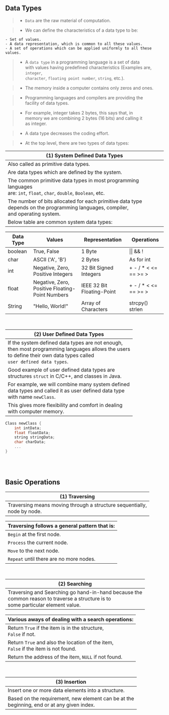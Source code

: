 ## Data Types

> - `Data` are the raw material of computation.

> - We can define the characteristics of a data type to be:

```plaintext
- Set of values.
- A data representation, which is common to all these values.
- A set of operations which can be applied uniformly to all these values.
```

> - A `data type` in a programming language is a set of data <br />
    with values having predefined characteristics (Examples are, `integer`, <br />
    `character`, `floating point number`, `string`, etc.).

> - The memory inside a computer contains only zeros and ones.

> - Programming languages and compilers are providing the <br />
    facility of data types.

> - For example, integer takes 2 bytes, this says that, in <br />
    memory we are combining 2 bytes (16 bits) and calling it <br />
    as integer.

> - A data type decreases the coding effort.

> - At the top level, there are two types of data types:

| (1) System Defined Data Types |
| ----------------------------- |
| Also called as primitive data types. |
| Are data types which are defined by the system. |
| The common primitive data types in most programming languages <br /> are: `int`, `float`, `char`, `double`, `Boolean`, etc. |
| The number of bits allocated for each primitive data type <br /> depends on the programming languages, compiler, <br /> and operating system. |
| Below table are common system data types: |

| Data Type | Values | Representation | Operations |
| --------- | ------ | -------------- | ---------- |
| boolean | True, False | 1 Byte | \|\| && ! |
| char | ASCII ('A', 'B') | 2 Bytes | As for int |
| int | Negative, Zero, Positive Integers | 32 Bit Signed Integers | + - / *  < <= == >= > |
| float | Negative, Zero, Positive Floating-Point Numbers | IEEE 32 Bit Floating-Point | + - / *  < <= == >= > |
| String | "Hello, World!" | Array of Characters | strcpy() strlen |

<br />

| (2) User Defined Data Types |
| --------------------------- |
| If the system defined data types are not enough,  <br /> then most programming languages allows the users <br /> to define their own data types called <br /> `user defined data types`. |
| Good example of user defined data types are <br /> structures `struct` in C/C++, and classes in Java. |
| For example, we will combine many system defined <br /> data types and called it as user defined data type <br /> with name `newClass`. |
| This gives more flexibility and comfort in dealing <br /> with computer memory. |

```cpp
Class newClass {
    int intData;
    float floatData;
    string stringData;
    char charData;
    ...
}
```

<br />
<br />



## Basic Operations

| (1) Traversing |
| -------------- |
| Traversing means moving through a structure sequentially, <br /> node by node. |

| Traversing follows a general pattern that is: |
| --------------------------------------------- |
| `Begin` at the first node. |
| `Process` the current node. |
| `Move` to the next node. |
| `Repeat` until there are no more nodes. |

<br />

| (2) Searching |
| ------------- |
| Traversing and Searching go hand-in-hand because the <br /> common reason to traverse a structure is to <br /> some particular element value. |

| Various aways of dealing with a search operations: |
| -------------------------------------------------- |
| Return `True` if the item is in the structure, <br /> `False` if not. |
| Return `True` and also the location of the item, <br /> `False` if the item is not found. |
| Return the address of the item, `NULL` if not found. |

<br />

| (3) Insertion |
| ------------- |
| Insert one or more data elements into a structure. |
| Based on the requirement, new element can be at the <br /> beginning, end or at any given index. |
